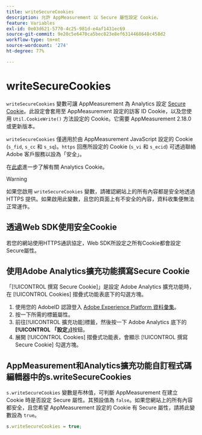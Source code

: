 ```yaml
---
title: writeSecureCookies
description: 允許 AppMeasurement 以 Secure 屬性設定 Cookie。
feature: Variables
exl-id: 0e03d621-5770-4c25-981d-e4af1431ec69
source-git-commit: 9e20c5e6470ca5bec823e8ef6314468648c458d2
workflow-type: tm+mt
source-wordcount: '274'
ht-degree: 77%

---
```


# writeSecureCookies

`writeSecureCookies` 變數可讓 AppMeasurement 為 Analytics 設定 [Secure Cookie](https://en.wikipedia.org/wiki/Secure_cookie)。此設定會套用至 AppMeasurement 設定的訪客 ID Cookie，以及您使用 `Util.CookieWrite()` 方法設定的 Cookie。它需要 AppMeasurement 2.18.0 或更新版本。

`writeSecureCookies` 僅適用於由 AppMeasurement JavaScript 設定的 Cookie (`s_fid`, `s_cc` 和 `s_sq`)。`https` 回應所設定的 Cookie (`s_vi` 和 `s_ecid`) 可透過聯絡 Adobe 客戶服務以設為「安全」。

在[此處](https://experienceleague.adobe.com/docs/core-services/interface/administration/ec-cookies/cookies-analytics.html)進一步了解有關 Analytics Cookie。

>[!WARNING]
>
> 如果您啟用 `writeSecureCookies` 變數，請確認網站上的所有內容都是安全地透過 HTTPS 提供。如果啟用此變數，且您的頁面上有不安全的內容，資料收集便無法正常運作。

## 透過Web SDK使用安全Cookie

若您的網站使用HTTPS通訊協定，Web SDK所設定之所有Cookie都會設定Secure屬性。

## 使用Adobe Analytics擴充功能撰寫Secure Cookie

「[!UICONTROL 撰寫 Secure Cookie]」是設定 Adobe Analytics 擴充功能時，在 [!UICONTROL Cookies] 摺疊式功能表底下的勾選方塊。

1. 使用您的 AdobeID 認證登入 [Adobe Experience Platform 資料彙集](https://experience.adobe.com/data-collection)。
2. 按一下所需的標籤屬性。
3. 前往[!UICONTROL 擴充功能]標籤，然後按一下 Adobe Analytics 底下的&#x200B;**[!UICONTROL 「設定」]**&#x200B;按鈕。
4. 展開 [!UICONTROL Cookies] 摺疊式功能表，會顯示 [!UICONTROL 撰寫 Secure Cookie] 勾選方塊。

## AppMeasurement和Analytics擴充功能自訂程式碼編輯器中的s.writeSecureCookies

`s.writeSecureCookies` 變數是布林值，可判斷 AppMeasurement 在建立 Cookie 時是否設定 Secure 屬性。其預設值為 `false`。如果您網站上的所有內容都安全，且您希望 AppMeasurement 設定的 Cookie 有 Secure 屬性，請將此變數設為 `true`。

```js
s.writeSecureCookies = true;
```
